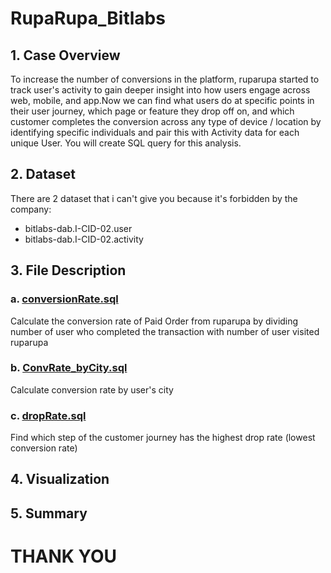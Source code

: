 # RupaRupa_Bitlabs
## 1. Case Overview
To increase the number of conversions in the platform, ruparupa started to track user's activity to gain deeper insight into how users engage across web, mobile, and app.Now we can find what users do at specific points in their user journey, which page or feature they drop off on, and which customer completes the conversion across any type of device / location by identifying specific individuals and pair this with Activity data for each unique User. You will create SQL query for this analysis.
## 2. Dataset
There are 2 dataset that i can't give you because it's forbidden by the company: 
- bitlabs-dab.I-CID-02.user
- bitlabs-dab.I-CID-02.activity
## 3. File Description
### a. [conversionRate.sql](https://github.com/melsrasafebri123/RupaRupa_Bitlabs/blob/main/conversionRate.sql)
Calculate the conversion rate of Paid Order from ruparupa by dividing number of user who completed the transaction with number of user visited ruparupa 
### b. [ConvRate_byCity.sql](https://github.com/melsrasafebri123/RupaRupa_Bitlabs/blob/main/ConvRate_byCity.sql)
Calculate conversion rate by user's city
### c. [dropRate.sql](https://github.com/melsrasafebri123/RupaRupa_Bitlabs/blob/main/dropRate.sql)
Find which step of the customer journey has the highest drop rate (lowest conversion rate)
## 4. Visualization
## 5. Summary
# THANK YOU
